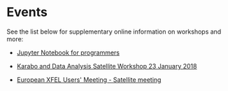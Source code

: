 # Events

See the list below for supplementary online information on workshops and more:


* [Jupyter Notebook for programmers](2018-01-22/Readme.md)

* [Karabo and Data Analysis Satellite Workshop 23 January 2018](2018-01-23/Readme.md)

* [European XFEL Users' Meeting - Satellite meeting](2019-01-24/Readme.md)
